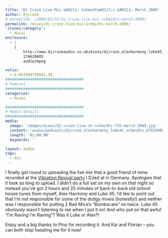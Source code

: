 ```yaml
---
title: 'DJ Cruze Live Mix &#8211; Schmidt&#8217;s &#8211; March 2009'
author: djcruze
# permalink: /2009/05/31/dj-cruze-live-mix-schmidts-march-2009/
permalink: /mixes/dj-cruze-live-mix-schmidts-march-2009/
'itunes:category':
  - Music
enclosure:
  - |
    |
        http://www.djcruzeaudio.co.uk/mixes/djcruze_alexharmony_luke45_schmidts_07032009.mp3
        174629603
        audio/mpeg

votio:
  - 8.657894736842,38,
###################################
# Podcast
###################################
categories:
  - Mixes

###################################
# Media details
###################################
media:
  image: 'images/mixes/dj-cruze-live-at-schmidts-7th-march-2009.jpg'
  content: 'audio/podcasts/djcruze_alexharmony_luke45_schmidts_07032009.mp3'
  length: '01:00:00'
  keywords: ''

layout: audio
tags:
  - mix
---
```


I finally got round to uploading the live mix that a good friend of mine recorded at the [Vibration Revival party][2] I DJed at in Germany. Apologies that it took so long to upload. I didn&#8217;t do a full set on my own on that night so instead you&#8217;ve got 2 hours and 25 minutes of back-to-back old school house tunes from myself, Alex Harmony and Luke 45. I&#8217;d like to point out that I&#8217;m not responsible for some of the dodgy mixes (honestly!) and neither was I responsible for putting 2 Bad Mice&#8217;s &#8220;Bombscare&#8221; on twice. Luke 45 obviously wasn&#8217;t listening to me when I put it on! And who put on that awful &#8220;I&#8217;m Raving I&#8217;m Raving&#8221;? Was it Luke or Alex?!

Enjoy and a big thanks to Pino for recording it. And Kai and Florian &#8211; you can both stop hassling me for it now!

[1]: http://www.djcruze.co.uk/cms/wp-content/uploads/2009/05/dj-cruze-live-at-schmidts-7th-march-2009.jpg
[2]: http://www.djcruze.co.uk/cms/2009/02/16/vibration-revival-party-schmidts-7th-march-2009/
